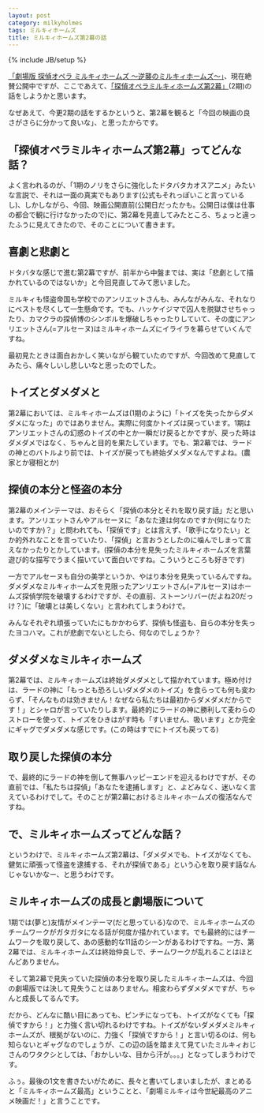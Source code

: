 ```yaml
---
layout: post
category: milkyholmes
tags: ミルキィホームズ
title: ミルキィホームズ第2幕の話
---
```

{% include JB/setup %}

[「劇場版 探偵オペラ ミルキィホームズ 〜逆襲のミルキィホームズ〜」](http://mh-movie.com/)、現在絶賛公開中ですが、ここであえて、[「探偵オペラミルキィホームズ第2幕」](http://milky-holmes.com/anime/series/index.html)(2期)の話をしようかと思います。

なぜあえて、今更2期の話をするかというと、第2幕を観ると「今回の映画の良さがさらに分かって良いな」、と思ったからです。


## 「探偵オペラミルキィホームズ第2幕」ってどんな話？

よく言われるのが、「1期のノリをさらに強化したドタバタカオスアニメ」みたいな言説で、それは一面の真実でもあります(公式もそれっぽいこと言っているし)、しかしながら、今回、映画公開直前(公開日だったかも。公開日は僕は仕事の都合で観に行けなかったので)に、第2幕を見直してみたところ、ちょっと違ったふうに見えてきたので、そのことについて書きます。

## 喜劇と悲劇と

ドタバタな感じで進む第2幕ですが、前半から中盤までは、実は「悲劇として描かれているのではないか」と今回見直してみて思いました。

ミルキィも怪盗帝国も学校でのアンリエットさんも、みんながみんな、それなりにベストを尽くして一生懸命です。でも、ハッケイジマで囚人を脱獄させちゃったり、カマクラの探偵博のシンボルを爆破しちゃったりしていて、その度にアンリエットさん(=アルセーヌ)はミルキィホームズにイライラを募らせていくんですね。

最初見たときは面白おかしく笑いながら観ていたのですが、今回改めて見直してみたら、痛々しいし悲しいなと思ったのでした。


## トイズとダメダメと

第2幕においては、ミルキィホームズは(1期のように)「トイズを失ったからダメダメになった」のではありません。実際に何度かトイズは戻っています。1期はアンリエットさんの幻惑のトイズの中とか一瞬だけ戻るとかですが、戻った時はダメダメではなく、ちゃんと目的を果たしています。でも、第2幕では、ラードの神とのバトルより前では、トイズが戻っても終始ダメダメなんですよね。(農家とか寝相とか)

## 探偵の本分と怪盗の本分

第2幕のメインテーマは、おそらく「探偵の本分とそれを取り戻す話」だと思います。アンリエットさんやアルセーヌに「あなた達は何なのですか(何になりたいのですか)？」と問われても、「探偵です」とは言えず、「歌手になりたい」とか的外れなことを言っていたり、「探偵」と言おうとしたのに噛んでしまって言えなかったりとかしています。(探偵の本分を見失ったミルキィホームズを言葉遊び的な描写でうまく描いていて面白いですね。こういうところも好きです)

一方でアルセーヌも自分の美学というか、やはり本分を見失っているんですね。ダメダメなミルキィホームズを見限ったアンリエットさん(=アルセーヌ)はホームズ探偵学院を破壊するわけですが、その直前、ストーンリバー(だよね20だっけ？)に「破壊とは美しくない」と言われてしまうわけで。

みんなそれぞれ頑張っていたにもかかわらず、探偵も怪盗も、自らの本分を失ったヨコハマ。これが悲劇でないとしたら、何なのでしょうか？

## ダメダメなミルキィホームズ

第2幕では、ミルキィホームズは終始ダメダメとして描かれています。極め付けは、ラードの神に「もっとも恐ろしいダメダメのトイズ」を食らっても何も変わらず、「そんなものは効きません！なぜなら私たちは最初からダメダメだからです！」とシャロが言っていたりします。最終的にラードの神に勝利して麦わらのストローを使って、トイズをひきはがす時も「すいません、吸います」とか完全にギャグでダメダメな感じです。(この時はすでにトイズも戻ってる)

## 取り戻した探偵の本分

で、最終的にラードの神を倒して無事ハッピーエンドを迎えるわけですが、その直前では、「私たちは探偵」「あなたを逮捕します」と、よどみなく、迷いなく言えているわけでして。そのことが第2幕におけるミルキィホームズの復活なんですね。

## で、ミルキィホームズってどんな話？

というわけで、ミルキィホームズ第2幕は、「ダメダメでも、トイズがなくても、健気に頑張って怪盗を逮捕する、それが探偵である」という心を取り戻す話なんじゃないかなー、と思うわけです。

## ミルキィホームズの成長と劇場版について

1期では(夢と)友情がメインテーマ(だと思っている)なので、ミルキィホームズのチームワークがガタガタになる話が何度か描かれています。でも最終的にはチームワークを取り戻して、あの感動的な11話のシーンがあるわけですね。一方、第2幕では、ミルキィホームズは終始仲良しで、チームワークが乱れることはほとんどありません。

そして第2幕で見失っていた探偵の本分を取り戻したミルキィホームズは、今回の劇場版では決して見失うことはありません。相変わらずダメダメですが、ちゃんと成長してるんです。

だから、どんなに酷い目にあっても、ピンチになっても、トイズがなくても「探偵ですから！」と力強く言い切れるわけですね。トイズがないダメダメミルキィホームズが、根拠がないのに、力強く「探偵ですから！」と言い切るのは、何も知らないとギャグなのでしょうが、この辺の話を踏まえて見ていたミルキィおじさんのワタクシとしては、「おかしいな、目から汗が。。。」となってしまうわけです。

ふぅ。最後の1文を書きたいがために、長々と書いてしまいましたが、まとめると「ミルキィホームズ最高」ということと、「劇場ミルキィは今世紀最高のアニメ映画だ！」と言うことです。
